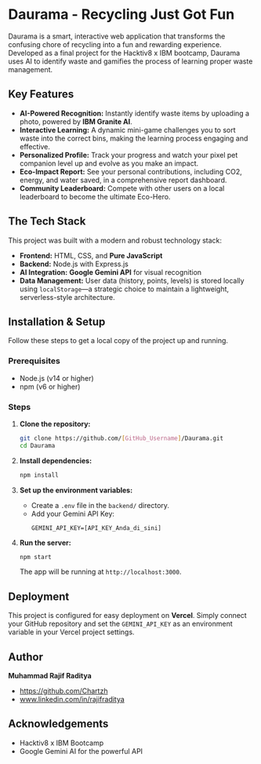 # Daurama - Recycling Just Got Fun

Daurama is a smart, interactive web application that transforms the confusing chore of recycling into a fun and rewarding experience. Developed as a final project for the Hacktiv8 x IBM bootcamp, Daurama uses AI to identify waste and gamifies the process of learning proper waste management.

## Key Features

  * **AI-Powered Recognition:** Instantly identify waste items by uploading a photo, powered by **IBM Granite AI**.
  * **Interactive Learning:** A dynamic mini-game challenges you to sort waste into the correct bins, making the learning process engaging and effective.
  * **Personalized Profile:** Track your progress and watch your pixel pet companion level up and evolve as you make an impact.
  * **Eco-Impact Report:** See your personal contributions, including CO2, energy, and water saved, in a comprehensive report dashboard.
  * **Community Leaderboard:** Compete with other users on a local leaderboard to become the ultimate Eco-Hero.

## The Tech Stack

This project was built with a modern and robust technology stack:

  * **Frontend:** HTML, CSS, and **Pure JavaScript**
  * **Backend:** Node.js with Express.js
  * **AI Integration:** **Google Gemini API** for visual recognition
  * **Data Management:** User data (history, points, levels) is stored locally using `localStorage`—a strategic choice to maintain a lightweight, serverless-style architecture.

## Installation & Setup

Follow these steps to get a local copy of the project up and running.

### Prerequisites

  * Node.js (v14 or higher)
  * npm (v6 or higher)

### Steps

1.  **Clone the repository:**

    ```bash
    git clone https://github.com/[GitHub_Username]/Daurama.git
    cd Daurama
    ```

2.  **Install dependencies:**

    ```bash
    npm install
    ```

3.  **Set up the environment variables:**

      * Create a `.env` file in the `backend/` directory.
      * Add your Gemini API Key:
        ```
        GEMINI_API_KEY=[API_KEY_Anda_di_sini]
        ```

4.  **Run the server:**

    ```bash
    npm start
    ```

    The app will be running at `http://localhost:3000`.

## Deployment

This project is configured for easy deployment on **Vercel**. Simply connect your GitHub repository and set the `GEMINI_API_KEY` as an environment variable in your Vercel project settings.

## Author

**Muhammad Rajif Raditya**

  * https://github.com/Chartzh
  * www.linkedin.com/in/rajifraditya

## Acknowledgements

  * Hacktiv8 x IBM Bootcamp
  * Google Gemini AI for the powerful API
